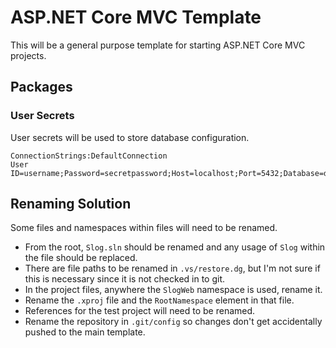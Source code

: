 # ASP.NET Core MVC Template

This will be a general purpose template for starting ASP.NET Core MVC projects.

## Packages

### User Secrets

User secrets will be used to store database configuration.

    ConnectionStrings:DefaultConnection
    User ID=username;Password=secretpassword;Host=localhost;Port=5432;Database=dbname;Pooling=true;

## Renaming Solution

Some files and namespaces within files will need to be renamed.

* From the root, `Slog.sln` should be renamed and any usage of `Slog` within the file should be replaced.
* There are file paths to be renamed in `.vs/restore.dg`, but I'm not sure if this is necessary since it is not checked in to git.
* In the project files, anywhere the `SlogWeb` namespace is used, rename it.
* Rename the `.xproj` file and the `RootNamespace` element in that file.
* References for the test project will need to be renamed.
* Rename the repository in `.git/config` so changes don't get accidentally pushed to the main template.

